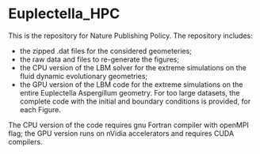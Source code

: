 # Euplectella_HPC

This is the repository for Nature Publishing Policy.
The repository includes:
- the zipped .dat files for the considered geometeries;
- the raw data and files to re-generate the figures;
- the CPU version of the LBM solver for the extreme simulations on the fluid dynamic evolutionary geometries;
- the GPU version of the LBM code for the extreme simulations on the entire Euplectella Aspergillum geometry.
For too large datasets, the complete code with the initial and boundary conditions is provided, for each Figure.

The CPU version of the code requires gnu Fortran compiler with openMPI flag; the GPU version runs on nVidia accelerators and requires CUDA compilers. 
